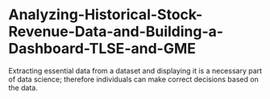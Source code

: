 # Analyzing-Historical-Stock-Revenue-Data-and-Building-a-Dashboard-TLSE-and-GME

Extracting essential data from a dataset and displaying it is a necessary part of data science; therefore individuals can make correct decisions based on the data. 
